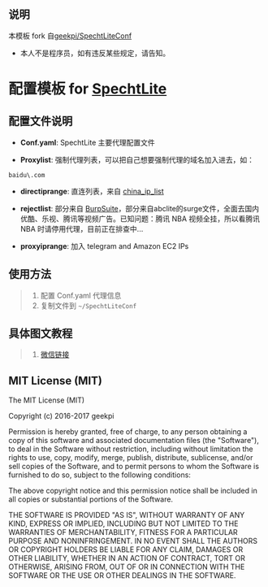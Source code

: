 ## 说明
本模板 fork 自[geekpi/SpechtLiteConf](https://github.com/geekpi/SpechtLiteConf)
- 本人不是程序员，如有违反某些规定，请告知。
# 配置模板 for [SpechtLite](https://github.com/zhuhaow/SpechtLite)

## 配置文件说明
- **Conf.yaml**: SpechtLite 主要代理配置文件

- **Proxylist**: 强制代理列表，可以把自己想要强制代理的域名加入进去，如：
```
baidu\.com
```
- **directiprange**: 直连列表，来自 [china_ip_list](https://github.com/17mon/china_ip_list)

- **rejectlist**: 部分来自 [BurpSuite](https://raw.githubusercontent.com/BurpSuite/CloudGate-RuleList/master/Rule/REJECT)，部分来自abclite的surge文件，全面去国内优酷、乐视、腾讯等视频广告。已知问题：腾讯 NBA 视频全挂，所以看腾讯 NBA 时请停用代理，目前正在排查中...
- **proxyiprange**: 加入 telegram and Amazon EC2 IPs

## 使用方法
> 1. 配置 Conf.yaml 代理信息
> 2. 复制文件到 `~/SpechtLiteConf`

## 具体图文教程
> 1. [微信链接](http://mp.weixin.qq.com/s/nIIZ7KprczpcBUUSsWDh2Q)

## MIT License (MIT)

The MIT License (MIT)

Copyright (c) 2016-2017 geekpi

Permission is hereby granted, free of charge, to any person obtaining a copy
of this software and associated documentation files (the "Software"), to deal
in the Software without restriction, including without limitation the rights
to use, copy, modify, merge, publish, distribute, sublicense, and/or sell
copies of the Software, and to permit persons to whom the Software is
furnished to do so, subject to the following conditions:

The above copyright notice and this permission notice shall be included in all
copies or substantial portions of the Software.

THE SOFTWARE IS PROVIDED "AS IS", WITHOUT WARRANTY OF ANY KIND, EXPRESS OR
IMPLIED, INCLUDING BUT NOT LIMITED TO THE WARRANTIES OF MERCHANTABILITY,
FITNESS FOR A PARTICULAR PURPOSE AND NONINFRINGEMENT. IN NO EVENT SHALL THE
AUTHORS OR COPYRIGHT HOLDERS BE LIABLE FOR ANY CLAIM, DAMAGES OR OTHER
LIABILITY, WHETHER IN AN ACTION OF CONTRACT, TORT OR OTHERWISE, ARISING FROM,
OUT OF OR IN CONNECTION WITH THE SOFTWARE OR THE USE OR OTHER DEALINGS IN THE
SOFTWARE.

